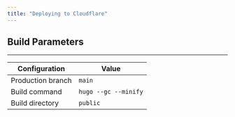 ```yaml
---
title: "Deploying to Cloudflare"
---
```


## Build Parameters

---
| Configuration       | Value               |
|---------------------|---------------------|
| Production branch   | `main`              |
| Build command       | `hugo --gc --minify`|
| Build directory     | `public`            |
